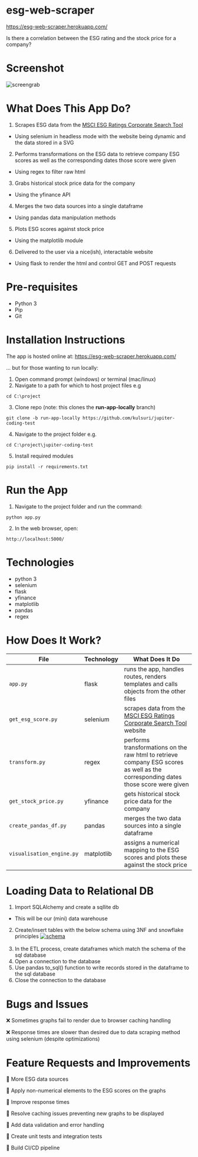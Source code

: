 # esg-web-scraper
https://esg-web-scraper.herokuapp.com/

Is there a correlation between the ESG rating and the stock price for a company?

# Screenshot
![screengrab](https://media.giphy.com/media/yRx7YJn3sn3lSexn19/giphy.gif)

# What Does This App Do?
1. Scrapes ESG data from the [MSCI ESG Ratings Corporate Search Tool](https://www.msci.com/our-solutions/esg-investing/esg-ratings/esg-ratings-corporate-search-tool/issuer/)
- Using selenium in headless mode with the website being dynamic and the data stored in a SVG
2. Performs transformations on the ESG data to retrieve company ESG scores as well as the corresponding dates those score were given
- Using regex to filter raw html
3. Grabs historical stock price data for the company
- Using the yfinance API
4. Merges the two data sources into a single dataframe
- Using pandas data manipulation methods
5. Plots ESG scores against stock price
- Using the matplotlib module
6. Delivered to the user via a nice(ish), interactable website
- Using flask to render the html and control GET and POST requests

# Pre-requisites
- Python 3
- Pip
- Git

# Installation Instructions
The app is hosted online at: https://esg-web-scraper.herokuapp.com/

... but for those wanting to run locally:

1. Open command prompt (windows) or terminal (mac/linux)
2. Navigate to a path for which to host project files e.g
```
cd C:\project
```
3. Clone repo (note: this clones the **run-app-locally** branch)
```
git clone -b run-app-locally https://github.com/kulsuri/jupiter-coding-test
```
4. Navigate to the project folder e.g.
```
cd C:\project\jupiter-coding-test
```
5. Install required modules
```
pip install -r requirements.txt 
```

# Run the App
1. Navigate to the project folder and run the command:
```
python app.py
```
2. In the web browser, open:
```
http://localhost:5000/
```

# Technologies
- python 3
- selenium
- flask
- yfinance
- matplotlib
- pandas
- regex

# How Does It Work?

File | Technology | What Does It Do
--- | --- | ---
`app.py` | flask | runs the app, handles routes, renders templates and calls objects from the other files
`get_esg_score.py` | selenium | scrapes data from the [MSCI ESG Ratings Corporate Search Tool](https://www.msci.com/our-solutions/esg-investing/esg-ratings/esg-ratings-corporate-search-tool/issuer/) website
`transform.py` | regex | performs transformations on the raw html to retrieve company ESG scores as well as the corresponding dates those score were given
`get_stock_price.py` | yfinance | gets historical stock price data for the company
`create_pandas_df.py` | pandas | merges the two data sources into a single dataframe
`visualisation_engine.py` | matplotlib | assigns a numerical mapping to the ESG scores and plots these against the stock price

# Loading Data to Relational DB
1. Import SQLAlchemy and create a sqllite db
- This will be our (mini) data warehouse
2. Create/insert tables with the below schema using 3NF and snowflake principles
<a href="https://ibb.co/QfrhW6w"><img src="https://i.ibb.co/SPRHkKC/schema.png" alt="schema" border="0"></a><br /><a target='_blank' href='https://the-crosswordsolver.com/tag/presuppose'></a><br />
3. In the ETL process, create dataframes which match the schema of the sql database
4. Open a connection to the database
5. Use pandas to_sql() function to write records stored in the dataframe to the sql database
6. Close the connection to the database

# Bugs and Issues
:x: Sometimes graphs fail to render due to browser caching handling

:x: Response times are slower than desired due to data scraping method using selenium (despite optimizations)

# Feature Requests and Improvements
:black_square_button: More ESG data sources

:black_square_button: Apply non-numerical elements to the ESG scores on the graphs

:black_square_button:	Improve response times

:black_square_button:	Resolve caching issues preventing new graphs to be displayed

:black_square_button:	Add data validation and error handling

:black_square_button: Create unit tests and integration tests

:black_square_button:	Build CI/CD pipeline